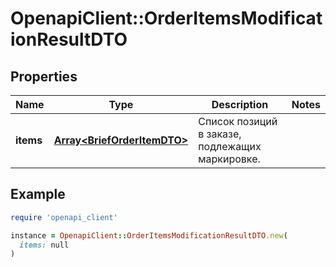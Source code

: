 # OpenapiClient::OrderItemsModificationResultDTO

## Properties

| Name | Type | Description | Notes |
| ---- | ---- | ----------- | ----- |
| **items** | [**Array&lt;BriefOrderItemDTO&gt;**](BriefOrderItemDTO.md) | Список позиций в заказе, подлежащих маркировке. |  |

## Example

```ruby
require 'openapi_client'

instance = OpenapiClient::OrderItemsModificationResultDTO.new(
  items: null
)
```

